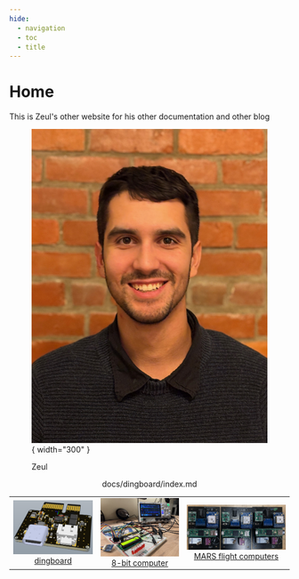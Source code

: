 ```yaml
---
hide:
  - navigation
  - toc
  - title
---
```

# Home

This is Zeul's other website for his other documentation and other blog

<figure markdown="span">

  ![alt text](img/IMG_0629.jpg){ width="300" }
  <figcaption>Zeul</figcaption>

</figure>




<div style="text-align: center;">

<style>
/* Disable background highlight on hover */
table tr:hover, table td:hover {
  background-color: transparent !important;
}

/* Prevent text selection when hovering */
table, table * {
  user-select: none;
}
</style>
docs/dingboard/index.md
<table style="margin: 0 auto;">
  <tr>
    <td align="center">
      <img src="dingboard/power/0.0.1/powerdec1.png" width="300" /><br>
      <a href="dingboard/">dingboard</a>
    </td>
    <td align="center">
      <img src="img/comp.jpg" width="300" /><br>
      <a href="https://zeul.ca/projects/archive/template.php?day=7&month=6&year=2024&title=6502_8_bit_computer">8-bit computer</a>
    </td>
    <td align="center">
      <img src="img/marscomp.jpg" width="400" /><br>
      <a href="https://marstmu.com/">MARS flight computers</a>
    </td>
  </tr>
</table>

</div>
